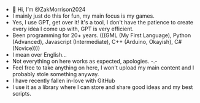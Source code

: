 - 👋 Hi, I’m @ZakMorrison2024
- I mainly just do this for fun, my main focus is my games.
- Yes, I use GPT, get over it! it's a tool, I don't have the patience to create every idea I come up with, GPT is very efficient.
- Been programming for 20+ years. (((GML (My First Language), Python (Advanced), Javascript (Intermediate), C++ (Arduino, Okayish), C# (Novice))))
- I mean over English... 
- Not everything on here works as expected, apologies. -.-
- Feel free to take anything on here, I won't upload my main content and I probably stole something anyway.
- I have recently fallen in-love with GitHub
- I use it as a library where I can store and share good ideas and my best scripts.
<!---
ZakMorrison2024/ZakMorrison2024 is a ✨ special ✨ repository because its `README.md` (this file) appears on your GitHub profile.
You can click the Preview link to take a look at your changes.
--->
